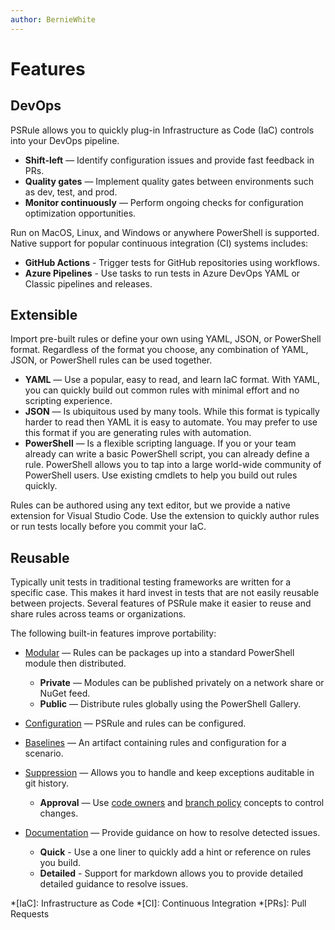 ```yaml
---
author: BernieWhite
---
```


# Features

## DevOps

PSRule allows you to quickly plug-in Infrastructure as Code (IaC) controls into your DevOps pipeline.

- **Shift-left** &mdash; Identify configuration issues and provide fast feedback in PRs.
- **Quality gates** &mdash; Implement quality gates between environments such as dev, test, and prod.
- **Monitor continuously** &mdash; Perform ongoing checks for configuration optimization opportunities.

Run on MacOS, Linux, and Windows or anywhere PowerShell is supported.
Native support for popular continuous integration (CI) systems includes:

- **GitHub Actions** - Trigger tests for GitHub repositories using workflows.
- **Azure Pipelines** - Use tasks to run tests in Azure DevOps YAML or Classic pipelines and releases.

## Extensible

Import pre-built rules or define your own using YAML, JSON, or PowerShell format.
Regardless of the format you choose, any combination of YAML, JSON, or PowerShell rules can be used together.

- **YAML** &mdash; Use a popular, easy to read, and learn IaC format.
  With YAML, you can quickly build out common rules with minimal effort and no scripting experience.
- **JSON** &mdash; Is ubiquitous used by many tools.
  While this format is typically harder to read then YAML it is easy to automate.
  You may prefer to use this format if you are generating rules with automation.
- **PowerShell** &mdash; Is a flexible scripting language.
  If you or your team already can write a basic PowerShell script, you can already define a rule.
  PowerShell allows you to tap into a large world-wide community of PowerShell users.
  Use existing cmdlets to help you build out rules quickly.

Rules can be authored using any text editor, but we provide a native extension for Visual Studio Code.
Use the extension to quickly author rules or run tests locally before you commit your IaC.

## Reusable

Typically unit tests in traditional testing frameworks are written for a specific case.
This makes it hard invest in tests that are not easily reusable between projects.
Several features of PSRule make it easier to reuse and share rules across teams or organizations.

The following built-in features improve portability:

- [Modular][1] &mdash; Rules can be packages up into a standard PowerShell module then distributed.
  - **Private** &mdash; Modules can be published privately on a network share or NuGet feed.
  - **Public** &mdash; Distribute rules globally using the PowerShell Gallery.
- [Configuration][2] &mdash; PSRule and rules can be configured.
- [Baselines][3] &mdash; An artifact containing rules and configuration for a scenario.
- [Suppression][4] &mdash; Allows you to handle and keep exceptions auditable in git history.
  - **Approval** &mdash; Use [code owners][6] and [branch policy][7] concepts to control changes.
- [Documentation][5] &mdash; Provide guidance on how to resolve detected issues.
  - **Quick** - Use a one liner to quickly add a hint or reference on rules you build.
  - **Detailed** - Support for markdown allows you to provide detailed detailed guidance to resolve issues.

  [1]: authoring/packaging-rules.md
  [2]: concepts/PSRule/en-US/about_PSRule_Options.md
  [3]: concepts/PSRule/en-US/about_PSRule_Baseline.md
  [4]: concepts/PSRule/en-US/about_PSRule_Options.md#suppression
  [5]: authoring/writing-rule-help.md
  [6]: https://docs.github.com/repositories/managing-your-repositorys-settings-and-features/customizing-your-repository/about-code-owners
  [7]: https://docs.microsoft.com/azure/devops/repos/git/branch-policies?view=azure-devops&tabs=browser#automatically-include-code-reviewers

*[IaC]: Infrastructure as Code
*[CI]: Continuous Integration
*[PRs]: Pull Requests
